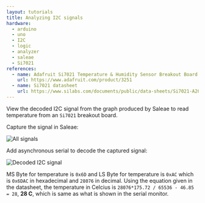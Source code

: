 ```yaml
---
layout: tutorials
title: Analyzing I2C signals
hardware:
  - arduino
  - uno
  - I2C
  - logic
  - analyzer
  - saleae
  - Si7021
references:
  - name: Adafruit Si7021 Temperature & Humidity Sensor Breakout Board
    url: https://www.adafruit.com/product/3251
  - name: Si7021 datasheet
    url: https://www.silabs.com/documents/public/data-sheets/Si7021-A20.pdf
---
```


View the decoded I2C signal from the graph produced by Saleae to read temperature from an `Si7021` breakout board.

Capture the signal in Saleae:

<img src="{{ site.url }}/assets/images/tutorials/logic-analyzer-i2c-all-signals.png" alt="All signals">

Add asynchronous serial to decode the captured signal:

<img src="{{ site.url }}/assets/images/tutorials/logic-analyzer-i2c-decoded-signals.png" alt="Decoded I2C signal">

MS Byte for temperature is `0x6D` and LS Byte for temperature is `0xAC` which is `0x6DAC` in hexadecimal and `28076` in decimal. Using the equation given in the datasheet, the temperature in Celcius is `28076*175.72 / 65536 - 46.85 = 28`, **28 C**, which is same as what is shown in the serial monitor.

